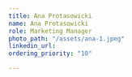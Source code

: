 ```yaml
---
title: Ana Protasowicki
name: Ana Protasowicki
role: Marketing Manager
photo_path: "/assets/ana-1.jpeg"
linkedin_url: 
ordering_priority: "10"

---
```

